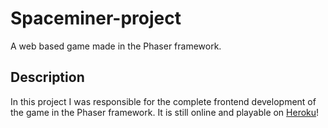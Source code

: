 # Spaceminer-project
A web based game made in the Phaser framework.
## Description

In this project I was responsible for the complete frontend development of the game in the Phaser framework. It is still online and playable on [Heroku](https://spaceminer-inc.herokuapp.com/)!
